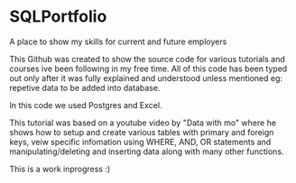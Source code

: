 # SQLPortfolio
A place to show my skills for current and future employers

This Github was created to show the source code for various tutorials and courses ive been following in my free time. All of this code has been typed out only after it was fully explained and
understood unless mentioned eg: repetive data to be added into database.

In this code we used Postgres and Excel.

This tutorial was based on a youtube video by "Data with mo" where he shows how to setup and create various tables with primary and foreign keys, veiw specific infomation using WHERE, AND, OR
statements and manipulating/deleting and inserting data along with many other functions.

This is a work inprogress :)
